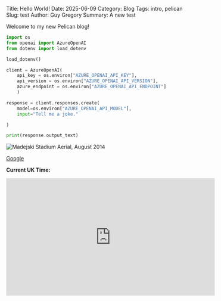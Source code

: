 Title: Hello World!
Date: 2025-06-09
Category: Blog
Tags: intro, pelican
Slug: test
Author: Guy Gregory
Summary: A new test

Welcome to my new Pelican blog!

```python
import os
from openai import AzureOpenAI
from dotenv import load_dotenv

load_dotenv()

client = AzureOpenAI(
    api_key = os.environ["AZURE_OPENAI_API_KEY"],  
    api_version = os.environ["AZURE_OPENAI_API_VERSION"],
    azure_endpoint = os.environ["AZURE_OPENAI_API_ENDPOINT"]
    )

response = client.responses.create(
    model=os.environ["AZURE_OPENAI_API_MODEL"],
    input="Tell me a joke."

)

print(response.output_text)
```

![Madejski Stadium Aerial, August 2014](https://upload.wikimedia.org/wikipedia/commons/thumb/f/f9/Madejski_Stadium_aerial%2C_August_2014_%28cropped%29.jpg/500px-Madejski_Stadium_aerial%2C_August_2014_%28cropped%29.jpg)

<a href="https://www.google.com" target="_blank" rel="noopener">Google</a>

<script>
function updateUKTime() {
    const ukTime = new Date().toLocaleTimeString('en-GB', { timeZone: 'Europe/London' });
    document.getElementById('uk-time').textContent = ukTime;
}
setInterval(updateUKTime, 1000);
window.onload = updateUKTime;
</script>

**Current UK Time:** <span id="uk-time"></span>

<iframe width="560" height="315" src="https://www.youtube.com/embed/ceV3RsG946s?si=np6Bl53Pa8sqFmgM" title="YouTube video player" frameborder="0" allow="accelerometer; autoplay; clipboard-write; encrypted-media; gyroscope; picture-in-picture; web-share" referrerpolicy="strict-origin-when-cross-origin" allowfullscreen></iframe>